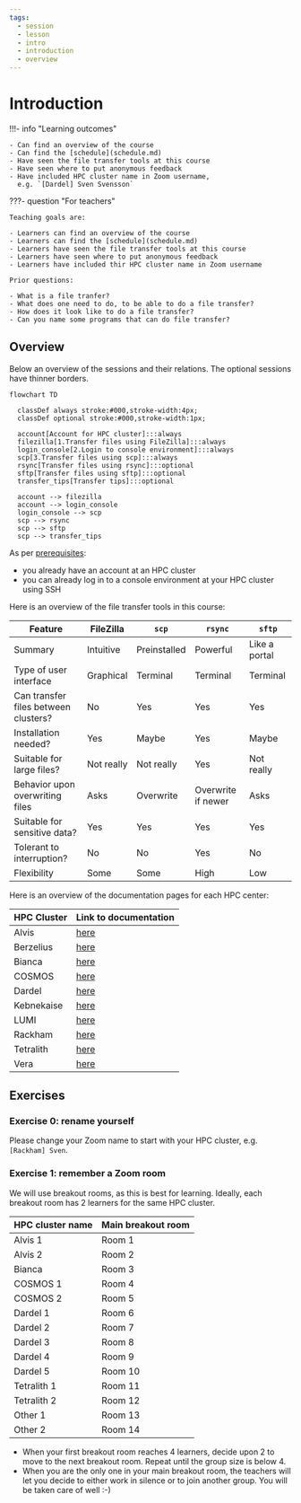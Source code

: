 ```yaml
---
tags:
  - session
  - lesson
  - intro
  - introduction
  - overview
---
```


# Introduction

!!!- info "Learning outcomes"

    - Can find an overview of the course
    - Can find the [schedule](schedule.md)
    - Have seen the file transfer tools at this course
    - Have seen where to put anonymous feedback
    - Have included HPC cluster name in Zoom username,
      e.g. `[Dardel] Sven Svensson`

???- question "For teachers"

    Teaching goals are:

    - Learners can find an overview of the course
    - Learners can find the [schedule](schedule.md)
    - Learners have seen the file transfer tools at this course
    - Learners have seen where to put anonymous feedback
    - Learners have included thir HPC cluster name in Zoom username

    Prior questions:

    - What is a file tranfer?
    - What does one need to do, to be able to do a file transfer?
    - How does it look like to do a file transfer?
    - Can you name some programs that can do file transfer?

## Overview

Below an overview of the sessions and their relations.
The optional sessions have thinner borders.

```mermaid
flowchart TD

  classDef always stroke:#000,stroke-width:4px;
  classDef optional stroke:#000,stroke-width:1px;

  account[Account for HPC cluster]:::always
  filezilla[1.Transfer files using FileZilla]:::always
  login_console[2.Login to console environment]:::always
  scp[3.Transfer files using scp]:::always
  rsync[Transfer files using rsync]:::optional
  sftp[Transfer files using sftp]:::optional
  transfer_tips[Transfer tips]:::optional

  account --> filezilla
  account --> login_console
  login_console --> scp
  scp --> rsync
  scp --> sftp
  scp --> transfer_tips
```

As per [prerequisites](../prereqs/README.md):

- you already have an account at an HPC cluster
- you can already log in to a console environment at your HPC cluster
  using SSH

Here is an overview of the file transfer tools in this course:

<!-- markdownlint-disable MD013 --><!-- Tables cannot be split up over lines, hence will break 80 characters per line -->

Feature                                | FileZilla                | `scp`                        | `rsync`                       | `sftp`
---------------------------------------|--------------------------|------------------------------|-------------------------------|------------------------------
Summary                                | Intuitive                | Preinstalled                 | Powerful                      | Like a portal
Type of user interface                 | Graphical                | Terminal                     | Terminal                      | Terminal
Can transfer files between clusters?   | No                       | Yes                          | Yes                           | Yes
Installation needed?                   | Yes                      | Maybe                        | Yes                           | Maybe
Suitable for large files?              | Not really               | Not really                   | Yes                           | Not really
Behavior upon overwriting files        | Asks                     | Overwrite                    | Overwrite if newer            | Asks
Suitable for sensitive data?           | Yes                      | Yes                          | Yes                           | Yes
Tolerant to interruption?              | No                       | No                           | Yes                           | No
Flexibility                            | Some                     | Some                         | High                          | Low

<!-- markdownlint-enable MD013 -->

Here is an overview of the documentation pages for each HPC center:

<!-- markdownlint-disable MD013 --><!-- Tables cannot be split up over lines, hence will break 80 characters per line -->

HPC Cluster|Link to documentation
-----------|------------
Alvis      |[here](https://www.c3se.chalmers.se)
Berzelius  |[here](https://www.nsc.liu.se)
Bianca     |[here](https://docs.uppmax.uu.se)
COSMOS     |[here](https://lunarc-documentation.readthedocs.io)
Dardel     |[here](https://support.pdc.kth.se/doc/)
Kebnekaise |[here](https://docs.hpc2n.umu.se/)
LUMI       |[here](https://docs.csc.fi)
Rackham    |[here](https://docs.uppmax.uu.se)
Tetralith  |[here](https://www.nsc.liu.se)
Vera       |[here](https://www.c3se.chalmers.se)

<!-- markdownlint-enable MD013 -->

## Exercises

### Exercise 0: rename yourself

Please change your Zoom name to start with your HPC cluster,
e.g. `[Rackham] Sven`.

### Exercise 1: remember a Zoom room

We will use breakout rooms, as this is best for learning.
Ideally, each breakout room has 2 learners for the same HPC cluster.

HPC cluster name|Main breakout room
----------------|------------------
Alvis 1         |Room 1
Alvis 2         |Room 2
Bianca          |Room 3
COSMOS 1        |Room 4
COSMOS 2        |Room 5
Dardel 1        |Room 6
Dardel 2        |Room 7
Dardel 3        |Room 8
Dardel 4        |Room 9
Dardel 5        |Room 10
Tetralith 1     |Room 11
Tetralith 2     |Room 12
Other 1         |Room 13
Other 2         |Room 14

- When your first breakout room reaches 4 learners, decide upon 2 to
  move to the next breakout room.
  Repeat until the group size is below 4.
- When you are the only one in your main breakout room,
  the teachers will let you decide to either work in silence or
  to join another group. You will be taken care of well :-)
